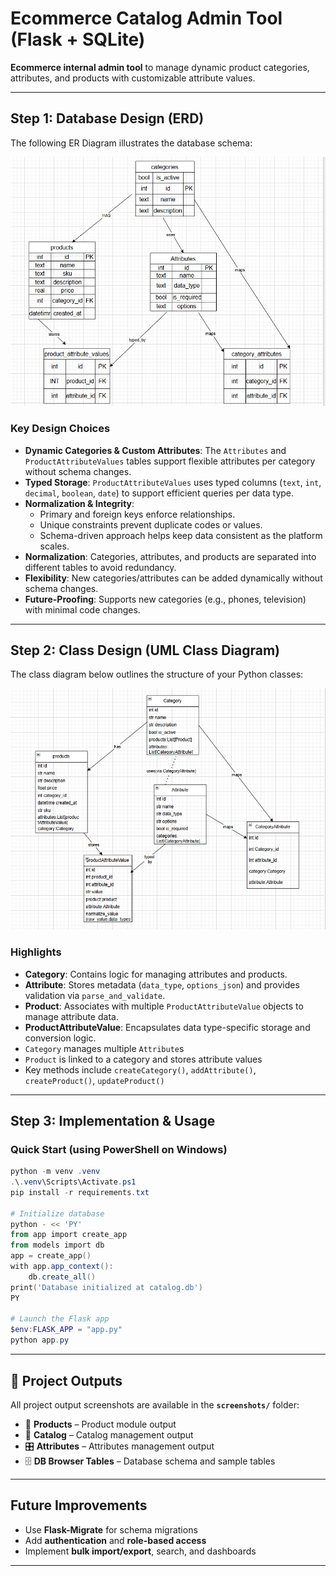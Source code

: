 # Ecommerce Catalog Admin Tool (Flask + SQLite)

**Ecommerce internal admin tool** to manage dynamic product categories, attributes, and products with customizable attribute values.

---

##  Step 1: Database Design (ERD)

The following ER Diagram illustrates the database schema:

![ER Diagram](screenshots/erdiagram.png)

### Key Design Choices
- **Dynamic Categories & Custom Attributes**: The `Attributes` and `ProductAttributeValues` tables support flexible attributes per category without schema changes.
- **Typed Storage**: `ProductAttributeValues` uses typed columns (`text`, `int`, `decimal`, `boolean`, `date`) to support efficient queries per data type.
- **Normalization & Integrity**:
  - Primary and foreign keys enforce relationships.
  - Unique constraints prevent duplicate codes or values.
  - Schema-driven approach helps keep data consistent as the platform scales.
- **Normalization**: Categories, attributes, and products are separated into different tables to avoid redundancy.  
- **Flexibility**: New categories/attributes can be added dynamically without schema changes.  
- **Future-Proofing**: Supports new categories (e.g., phones, television) with minimal code changes.

---

##  Step 2: Class Design (UML Class Diagram)

The class diagram below outlines the structure of your Python classes:

![Class Diagram](screenshots/class_diag.png)

### Highlights
- **Category**: Contains logic for managing attributes and products.
- **Attribute**: Stores metadata (`data_type`, `options_json`) and provides validation via `parse_and_validate`.
- **Product**: Associates with multiple `ProductAttributeValue` objects to manage attribute data.
- **ProductAttributeValue**: Encapsulates data type-specific storage and conversion logic.
- `Category` manages multiple `Attribute`s  
- `Product` is linked to a category and stores attribute values  
- Key methods include `createCategory()`, `addAttribute()`, `createProduct()`, `updateProduct()`  

---

##  Step 3: Implementation & Usage

###  Quick Start (using PowerShell on Windows)
```powershell
python -m venv .venv
.\.venv\Scripts\Activate.ps1
pip install -r requirements.txt

# Initialize database
python - << 'PY'
from app import create_app
from models import db
app = create_app()
with app.app_context():
    db.create_all()
print('Database initialized at catalog.db')
PY

# Launch the Flask app
$env:FLASK_APP = "app.py"
python app.py

```

---

## 📂 Project Outputs

All project output screenshots are available in the **`screenshots/`** folder:

- 🛒 **Products** – Product module output  
- 📑 **Catalog** – Catalog management output  
- 🎛 **Attributes** – Attributes management output  
- 🗄 **DB Browser Tables** – Database schema and sample tables

---

## Future Improvements
- Use **Flask-Migrate** for schema migrations
- Add **authentication** and **role-based access**
- Implement **bulk import/export**, search, and dashboards

---
